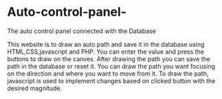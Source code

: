 # Auto-control-panel-
The auto control panel connected with the Database


This website is to draw an auto path and save it in the database using HTML,CSS,javascript and PHP.
You can enter the value and press the buttons to draw on the canves.
After drawing the path you can save the path in the database or reset it.
You can draw the path you want focusing on the direction and where you want to move from it.
To draw the path, javascript is used to implement changes based on clicked button with the desired magnitude.
